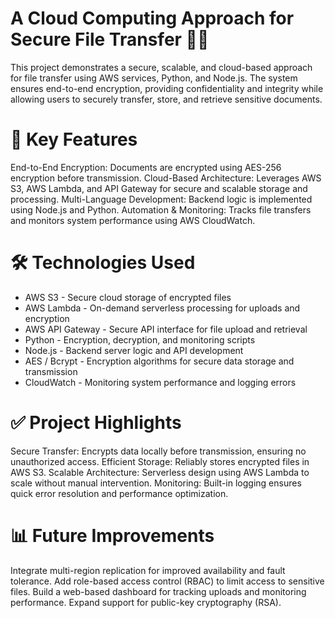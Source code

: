 # A Cloud Computing Approach for Secure File Transfer 🚀🔐
This project demonstrates a secure, scalable, and cloud-based approach for file transfer using AWS services, Python, and Node.js. The system ensures end-to-end encryption, providing confidentiality and integrity while allowing users to securely transfer, store, and retrieve sensitive documents.

# 🌟 Key Features
End-to-End Encryption: Documents are encrypted using AES-256 encryption before transmission.
Cloud-Based Architecture: Leverages AWS S3, AWS Lambda, and API Gateway for secure and scalable storage and processing.
Multi-Language Development: Backend logic is implemented using Node.js and Python.
Automation & Monitoring: Tracks file transfers and monitors system performance using AWS CloudWatch.

# 🛠️ Technologies Used
 
 - AWS S3	- Secure cloud storage of encrypted files
 - AWS Lambda	- On-demand serverless processing for uploads and encryption
 - AWS API Gateway -	Secure API interface for file upload and retrieval
 - Python	- Encryption, decryption, and monitoring scripts
 - Node.js	- Backend server logic and API development
 - AES / Bcrypt	- Encryption algorithms for secure data storage and transmission
 - CloudWatch	- Monitoring system performance and logging errors

# ✅ Project Highlights
Secure Transfer: Encrypts data locally before transmission, ensuring no unauthorized access.
Efficient Storage: Reliably stores encrypted files in AWS S3.
Scalable Architecture: Serverless design using AWS Lambda to scale without manual intervention.
Monitoring: Built-in logging ensures quick error resolution and performance optimization.

# 📊 Future Improvements
Integrate multi-region replication for improved availability and fault tolerance.
Add role-based access control (RBAC) to limit access to sensitive files.
Build a web-based dashboard for tracking uploads and monitoring performance.
Expand support for public-key cryptography (RSA).
